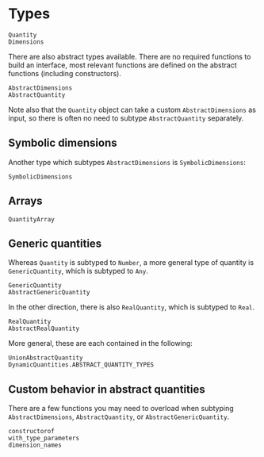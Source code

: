 # Types

```@docs
Quantity
Dimensions
```

There are also abstract types available. There are no required
functions to build an interface, most relevant functions are
defined on the abstract functions (including constructors).

```@docs
AbstractDimensions
AbstractQuantity
```

Note also that the `Quantity` object can take a custom `AbstractDimensions`
as input, so there is often no need to subtype `AbstractQuantity` separately.

## Symbolic dimensions

Another type which subtypes `AbstractDimensions` is `SymbolicDimensions`:

```@docs
SymbolicDimensions
```

## Arrays

```@docs
QuantityArray
```

## Generic quantities

Whereas `Quantity` is subtyped to `Number`,
a more general type of quantity is `GenericQuantity`,
which is subtyped to `Any`.

```@docs
GenericQuantity
AbstractGenericQuantity
```

In the other direction, there is also `RealQuantity`,
which is subtyped to `Real`.

```@docs
RealQuantity
AbstractRealQuantity
```

More general, these are each contained in the following:

```@docs
UnionAbstractQuantity
DynamicQuantities.ABSTRACT_QUANTITY_TYPES
```

## Custom behavior in abstract quantities

There are a few functions you may need to overload
when subtyping `AbstractDimensions`, `AbstractQuantity`,
or `AbstractGenericQuantity`.

```@docs
constructorof
with_type_parameters
dimension_names
```

